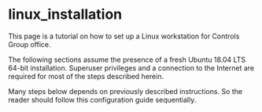 # linux_installation

This page is a tutorial on how to set up a Linux workstation for Controls Group office.

The following sections assume the presence of a fresh Ubuntu 18.04 LTS 64-bit installation. Superuser privileges and a connection to the Internet are required for most of the steps described herein.

Many steps below depends on previously described instructions. So the reader should follow this configuration guide sequentially.
